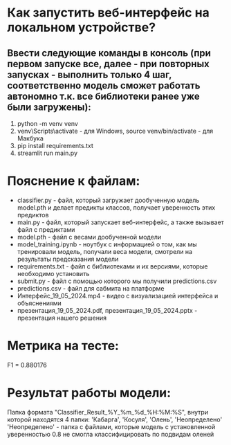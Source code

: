 # Как запустить веб-интерфейс на локальном устройстве?
## Ввести следующие команды в консоль (при первом запуске все, далее - при повторных запусках - выполнить только 4 шаг, соответственно модель сможет работать автономно т.к. все библиотеки ранее уже были загружены):
1. python -m venv venv
2. venv\Scripts\activate - для Windows, source venv/bin/activate - для Макбука
3. pip install requirements.txt
4. streamlit run main.py

# Пояснение к файлам:
* classifier.py - файл, который загружает дообученную модель model.pth и делает предикты классов, получает уверенность этих предиктов
* main.py - файл, который запускает веб-интерфейс, а также вызывает файл с предиктами
* model.pth - файл с весами дообученной модели
* model_training.ipynb - ноутбук с информацией о том, как мы тренировали модель, получали веса модели, смотрели на результаты предсказания модели
* requirements.txt - файл с библиотеками и их версиями, которые необходимо установить
* submit.py - файл с помощью которого мы получили predictions.csv
* predictions.csv - файл для сабмита на платформе
* Интерфейс_19_05_2024.mp4 - видео с визуализацией интерфейса и объяснениями
* презентация_19_05_2024.pdf, презентация_19_05_2024.pptx - презентация нашего решения

# Метрика на тесте:
F1 = 0.880176

# Результат работы модели:
Папка формата "Classifier_Result_%Y_%m_%d_%H:%M:%S", внутри которой находятся 4 папки: 'Кабарга', 'Косуля', 'Олень', 'Неопределено' \
'Неопределено' - папка с файлами, которые модель с установленной уверенностью 0.8 не смогла классифицировать по подвидам оленей
